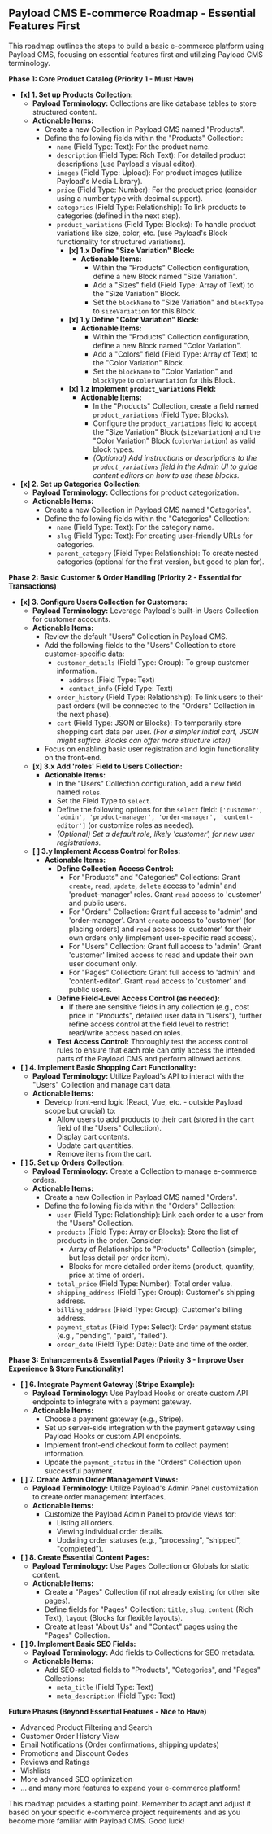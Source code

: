 ## Payload CMS E-commerce Roadmap - Essential Features First

This roadmap outlines the steps to build a basic e-commerce platform using Payload CMS, focusing on essential features first and utilizing Payload CMS terminology.

**Phase 1: Core Product Catalog (Priority 1 - Must Have)**

- **[x] 1. Set up Products Collection:**
  - **Payload Terminology:** Collections are like database tables to store structured content.
  - **Actionable Items:**
    - Create a new Collection in Payload CMS named "Products".
    - Define the following fields within the "Products" Collection:
      - `name` (Field Type: Text): For the product name.
      - `description` (Field Type: Rich Text): For detailed product descriptions (use Payload's visual editor).
      - `images` (Field Type: Upload): For product images (utilize Payload's Media Library).
      - `price` (Field Type: Number): For the product price (consider using a number type with decimal support).
      - `categories` (Field Type: Relationship): To link products to categories (defined in the next step).
      - `product_variations` (Field Type: Blocks): To handle product variations like size, color, etc. (use Payload's Block functionality for structured variations).
        - **[x] 1.x Define "Size Variation" Block:**
          - **Actionable Items:**
            - Within the "Products" Collection configuration, define a new Block named "Size Variation".
            - Add a "Sizes" field (Field Type: Array of Text) to the "Size Variation" Block.
            - Set the `blockName` to "Size Variation" and `blockType` to `sizeVariation` for this Block.
        - **[x] 1.y Define "Color Variation" Block:**
          - **Actionable Items:**
            - Within the "Products" Collection configuration, define a new Block named "Color Variation".
            - Add a "Colors" field (Field Type: Array of Text) to the "Color Variation" Block.
            - Set the `blockName` to "Color Variation" and `blockType` to `colorVariation` for this Block.
        - **[x] 1.z Implement `product_variations` Field:**
          - **Actionable Items:**
            - In the "Products" Collection, create a field named `product_variations` (Field Type: Blocks).
            - Configure the `product_variations` field to accept the "Size Variation" Block (`sizeVariation`) and the "Color Variation" Block (`colorVariation`) as valid block types.
            - _(Optional) Add instructions or descriptions to the `product_variations` field in the Admin UI to guide content editors on how to use these blocks._
- **[x] 2. Set up Categories Collection:**
  - **Payload Terminology:** Collections for product categorization.
  - **Actionable Items:**
    - Create a new Collection in Payload CMS named "Categories".
    - Define the following fields within the "Categories" Collection:
      - `name` (Field Type: Text): For the category name.
      - `slug` (Field Type: Text): For creating user-friendly URLs for categories.
      - `parent_category` (Field Type: Relationship): To create nested categories (optional for the first version, but good to plan for).

**Phase 2: Basic Customer & Order Handling (Priority 2 - Essential for Transactions)**

- **[x] 3. Configure Users Collection for Customers:**
  - **Payload Terminology:** Leverage Payload's built-in Users Collection for customer accounts.
  - **Actionable Items:**
    - Review the default "Users" Collection in Payload CMS.
    - Add the following fields to the "Users" Collection to store customer-specific data:
      - `customer_details` (Field Type: Group): To group customer information.
        - `address` (Field Type: Text)
        - `contact_info` (Field Type: Text)
      - `order_history` (Field Type: Relationship): To link users to their past orders (will be connected to the "Orders" Collection in the next phase).
      - `cart` (Field Type: JSON or Blocks): To temporarily store shopping cart data per user. _(For a simpler initial cart, JSON might suffice. Blocks can offer more structure later)_
    - Focus on enabling basic user registration and login functionality on the front-end.
  - **[x] 3.x Add 'roles' Field to Users Collection:**
    - **Actionable Items:**
      - In the "Users" Collection configuration, add a new field named `roles`.
      - Set the Field Type to `select`.
      - Define the following options for the `select` field: `['customer', 'admin', 'product-manager', 'order-manager', 'content-editor']` (or customize roles as needed).
      - _(Optional) Set a default role, likely 'customer', for new user registrations._
  - **[ ] 3.y Implement Access Control for Roles:**
    - **Actionable Items:**
      - **Define Collection Access Control:**
        - For "Products" and "Categories" Collections: Grant `create`, `read`, `update`, `delete` access to 'admin' and 'product-manager' roles. Grant `read` access to 'customer' and public users.
        - For "Orders" Collection: Grant full access to 'admin' and 'order-manager'. Grant `create` access to 'customer' (for placing orders) and `read` access to 'customer' for their own orders only (implement user-specific read access).
        - For "Users" Collection: Grant full access to 'admin'. Grant 'customer' limited access to read and update their own user document only.
        - For "Pages" Collection: Grant full access to 'admin' and 'content-editor'. Grant `read` access to 'customer' and public users.
      - **Define Field-Level Access Control (as needed):**
        - If there are sensitive fields in any collection (e.g., cost price in "Products", detailed user data in "Users"), further refine access control at the field level to restrict read/write access based on roles.
      - **Test Access Control:** Thoroughly test the access control rules to ensure that each role can only access the intended parts of the Payload CMS and perform allowed actions.
- **[ ] 4. Implement Basic Shopping Cart Functionality:**
  - **Payload Terminology:** Utilize Payload's API to interact with the "Users" Collection and manage cart data.
  - **Actionable Items:**
    - Develop front-end logic (React, Vue, etc. - outside Payload scope but crucial) to:
      - Allow users to add products to their cart (stored in the `cart` field of the "Users" Collection).
      - Display cart contents.
      - Update cart quantities.
      - Remove items from the cart.
- **[ ] 5. Set up Orders Collection:**
  - **Payload Terminology:** Create a Collection to manage e-commerce orders.
  - **Actionable Items:**
    - Create a new Collection in Payload CMS named "Orders".
    - Define the following fields within the "Orders" Collection:
      - `user` (Field Type: Relationship): Link each order to a user from the "Users" Collection.
      - `products` (Field Type: Array or Blocks): Store the list of products in the order. Consider:
        - Array of Relationships to "Products" Collection (simpler, but less detail per order item).
        - Blocks for more detailed order items (product, quantity, price at time of order).
      - `total_price` (Field Type: Number): Total order value.
      - `shipping_address` (Field Type: Group): Customer's shipping address.
      - `billing_address` (Field Type: Group): Customer's billing address.
      - `payment_status` (Field Type: Select): Order payment status (e.g., "pending", "paid", "failed").
      - `order_date` (Field Type: Date): Date and time of the order.

**Phase 3: Enhancements & Essential Pages (Priority 3 - Improve User Experience & Store Functionality)**

- **[ ] 6. Integrate Payment Gateway (Stripe Example):**
  - **Payload Terminology:** Use Payload Hooks or create custom API endpoints to integrate with a payment gateway.
  - **Actionable Items:**
    - Choose a payment gateway (e.g., Stripe).
    - Set up server-side integration with the payment gateway using Payload Hooks or custom API endpoints.
    - Implement front-end checkout form to collect payment information.
    - Update the `payment_status` in the "Orders" Collection upon successful payment.
- **[ ] 7. Create Admin Order Management Views:**
  - **Payload Terminology:** Utilize Payload's Admin Panel customization to create order management interfaces.
  - **Actionable Items:**
    - Customize the Payload Admin Panel to provide views for:
      - Listing all orders.
      - Viewing individual order details.
      - Updating order statuses (e.g., "processing", "shipped", "completed").
- **[ ] 8. Create Essential Content Pages:**
  - **Payload Terminology:** Use Pages Collection or Globals for static content.
  - **Actionable Items:**
    - Create a "Pages" Collection (if not already existing for other site pages).
    - Define fields for "Pages" Collection: `title`, `slug`, `content` (Rich Text), `layout` (Blocks for flexible layouts).
    - Create at least "About Us" and "Contact" pages using the "Pages" Collection.
- **[ ] 9. Implement Basic SEO Fields:**
  - **Payload Terminology:** Add fields to Collections for SEO metadata.
  - **Actionable Items:**
    - Add SEO-related fields to "Products", "Categories", and "Pages" Collections:
      - `meta_title` (Field Type: Text)
      - `meta_description` (Field Type: Text)

**Future Phases (Beyond Essential Features - Nice to Have)**

- Advanced Product Filtering and Search
- Customer Order History View
- Email Notifications (Order confirmations, shipping updates)
- Promotions and Discount Codes
- Reviews and Ratings
- Wishlists
- More advanced SEO optimization
- ... and many more features to expand your e-commerce platform!

This roadmap provides a starting point. Remember to adapt and adjust it based on your specific e-commerce project requirements and as you become more familiar with Payload CMS. Good luck!
